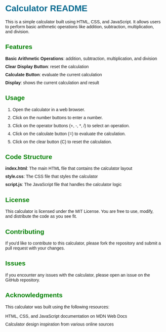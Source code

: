 <body>
 <title>Calculator README</title>
  <style>
    body {
      font-family: Arial, sans-serif;
      margin: 20px;
    }
    h1 {
      color: #00698f;
    }
    h2 {
      color: #008000;
    }
    ul {
      list-style: none;
      padding: 0;
      margin: 0;
    }
    li {
      margin-bottom: 10px;
    }
  </style>
  <h1>Calculator README</h1>
  <p>This is a simple calculator built using HTML, CSS, and JavaScript. It allows users to perform basic arithmetic operations like addition, subtraction, multiplication, and division.</p>
  <h2>Features</h2>
  <ul>
    <li><strong>Basic Arithmetic Operations</strong>: addition, subtraction, multiplication, and division</li>
    <li><strong>Clear Display Button</strong>: reset the calculation</li>
    <li><strong>Calculate Button</strong>: evaluate the current calculation</li>
    <li><strong>Display</strong>: shows the current calculation and result</li>
  </ul>
  <h2>Usage</h2>
  <ol>
    <li>Open the calculator in a web browser.</li>
    <li>Click on the number buttons to enter a number.</li>
    <li>Click on the operator buttons (+, -, *, /) to select an operation.</li>
    <li>Click on the calculate button (=) to evaluate the calculation.</li>
    <li>Click on the clear button (C) to reset the calculation.</li>
  </ol>
  <h2>Code Structure</h2>
  <ul>
    <li><strong>index.html</strong>: The main HTML file that contains the calculator layout</li>
    <li><strong>style.css</strong>: The CSS file that styles the calculator</li>
    <li><strong>script.js</strong>: The JavaScript file that handles the calculator logic</li>
  </ul>
  <h2>License</h2>
  <p>This calculator is licensed under the MIT License. You are free to use, modify, and distribute the code as you see fit.</p>
  <h2>Contributing</h2>
  <p>If you'd like to contribute to this calculator, please fork the repository and submit a pull request with your changes.</p>
  <h2>Issues</h2>
  <p>If you encounter any issues with the calculator, please open an issue on the GitHub repository.</p>
  <h2>Acknowledgments</h2>
  <p>This calculator was built using the following resources:</p>
  <ul>
    <li>HTML, CSS, and JavaScript documentation on MDN Web Docs</li>
    <li>Calculator design inspiration from various online sources</li>
  </ul>
</body>
</html>
